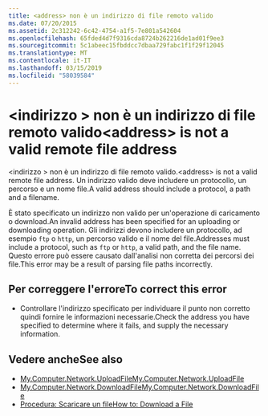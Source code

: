 ```yaml
---
title: <address> non è un indirizzo di file remoto valido
ms.date: 07/20/2015
ms.assetid: 2c312242-6c42-4754-a1f5-7e801a542604
ms.openlocfilehash: 65fded4d7f9316cda8724b262216de1ad01f9ee3
ms.sourcegitcommit: 5c1abeec15fbddcc7dbaa729fabc1f1f29f12045
ms.translationtype: MT
ms.contentlocale: it-IT
ms.lasthandoff: 03/15/2019
ms.locfileid: "58039584"
---
```

# <a name="address-is-not-a-valid-remote-file-address"></a><span data-ttu-id="023f9-102">\<indirizzo > non è un indirizzo di file remoto valido</span><span class="sxs-lookup"><span data-stu-id="023f9-102">\<address> is not a valid remote file address</span></span>
<span data-ttu-id="023f9-103">\<indirizzo > non è un indirizzo di file remoto valido.</span><span class="sxs-lookup"><span data-stu-id="023f9-103">\<address> is not a valid remote file address.</span></span> <span data-ttu-id="023f9-104">Un indirizzo valido deve includere un protocollo, un percorso e un nome file.</span><span class="sxs-lookup"><span data-stu-id="023f9-104">A valid address should include a protocol, a path and a filename.</span></span>  
  
 <span data-ttu-id="023f9-105">È stato specificato un indirizzo non valido per un'operazione di caricamento o download.</span><span class="sxs-lookup"><span data-stu-id="023f9-105">An invalid address has been specified for an uploading or downloading operation.</span></span> <span data-ttu-id="023f9-106">Gli indirizzi devono includere un protocollo, ad esempio `ftp` o `http`, un percorso valido e il nome del file.</span><span class="sxs-lookup"><span data-stu-id="023f9-106">Addresses must include a protocol, such as `ftp` or `http`, a valid path, and the file name.</span></span> <span data-ttu-id="023f9-107">Questo errore può essere causato dall'analisi non corretta dei percorsi dei file.</span><span class="sxs-lookup"><span data-stu-id="023f9-107">This error may be a result of parsing file paths incorrectly.</span></span>  
  
## <a name="to-correct-this-error"></a><span data-ttu-id="023f9-108">Per correggere l'errore</span><span class="sxs-lookup"><span data-stu-id="023f9-108">To correct this error</span></span>  
  
-   <span data-ttu-id="023f9-109">Controllare l'indirizzo specificato per individuare il punto non corretto quindi fornire le informazioni necessarie.</span><span class="sxs-lookup"><span data-stu-id="023f9-109">Check the address you have specified to determine where it fails, and supply the necessary information.</span></span>  
  
## <a name="see-also"></a><span data-ttu-id="023f9-110">Vedere anche</span><span class="sxs-lookup"><span data-stu-id="023f9-110">See also</span></span>

- [<span data-ttu-id="023f9-111">My.Computer.Network.UploadFile</span><span class="sxs-lookup"><span data-stu-id="023f9-111">My.Computer.Network.UploadFile</span></span>](xref:Microsoft.VisualBasic.Devices.Network.UploadFile%2A)
- [<span data-ttu-id="023f9-112">My.Computer.Network.DownloadFile</span><span class="sxs-lookup"><span data-stu-id="023f9-112">My.Computer.Network.DownloadFile</span></span>](xref:Microsoft.VisualBasic.Devices.Network.DownloadFile%2A)
- [<span data-ttu-id="023f9-113">Procedura: Scaricare un file</span><span class="sxs-lookup"><span data-stu-id="023f9-113">How to: Download a File</span></span>](../../visual-basic/developing-apps/programming/computer-resources/how-to-download-a-file.md)
